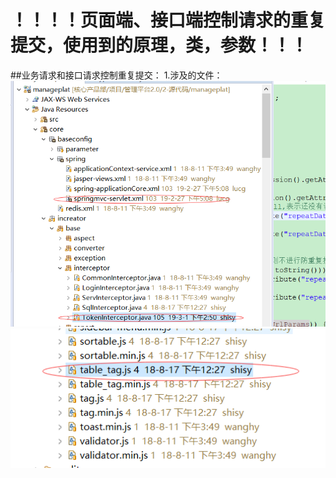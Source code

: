 # ！！！！页面端、接口端控制请求的重复提交，使用到的原理，类，参数！！！

##业务请求和接口请求控制重复提交：
1.涉及的文件：
![](/assets/request_repeat1.png)
![](/assets/request_repeat2.png)

